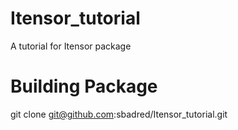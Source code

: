 # Itensor_tutorial
A tutorial for Itensor package 

# Building Package
git clone git@github.com:sbadred/Itensor_tutorial.git 

